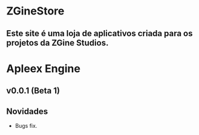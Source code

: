 # ZGineStore

## Este site é uma loja de aplicativos criada para os projetos da ZGine Studios.

# Apleex Engine

## v0.0.1 (Beta 1)

## Novidades
- Bugs fix.

